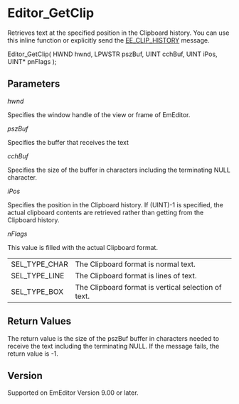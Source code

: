 # Editor\_GetClip

Retrieves text at the specified position in the Clipboard history. You can use this inline function or explicitly send the [EE\_CLIP\_HISTORY](../message/ee_clip_history)
message.

Editor\_GetClip( HWND hwnd, LPWSTR pszBuf, UINT cchBuf, UINT iPos, UINT\* pnFlags );

## Parameters

_hwnd_

Specifies the window handle of the view or frame of EmEditor.

_pszBuf_

Specifies the buffer that receives the text

_cchBuf_

Specifies the size of the buffer in characters including the terminating NULL character.

_iPos_

Specifies the position in the Clipboard history. If (UINT)-1 is specified, the actual clipboard contents are retrieved rather than getting from the Clipboard history.

_nFlags_

This value is filled with the actual Clipboard format.

|     |     |
| --- | --- |
| SEL\_TYPE\_CHAR | The Clipboard format is normal text. |
| SEL\_TYPE\_LINE | The Clipboard format is lines of text. |
| SEL\_TYPE\_BOX | The Clipboard format is vertical selection of text. |

## Return Values

The return value is the size of the pszBuf buffer in characters needed to receive the text including the terminating NULL. If the message fails, the return value is -1.

## Version

Supported on EmEditor Version 9.00 or later.
